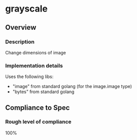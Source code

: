 # grayscale

## Overview

### Description
Change dimensions of image

### Implementation details
Uses the following libs:
- "image" from standard golang (for the image.image type)
- "bytes" from standard golang 

## Compliance to Spec

### Rough level of compliance  

100%